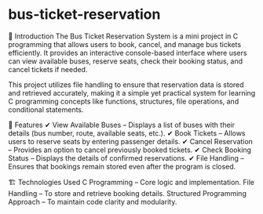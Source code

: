 # bus-ticket-reservation
📌 Introduction
The Bus Ticket Reservation System is a mini project in C programming that allows users to book, cancel, and manage bus tickets efficiently. It provides an interactive console-based interface where users can view available buses, reserve seats, check their booking status, and cancel tickets if needed.

This project utilizes file handling to ensure that reservation data is stored and retrieved accurately, making it a simple yet practical system for learning C programming concepts like functions, structures, file operations, and conditional statements.

🎯 Features
✔ View Available Buses – Displays a list of buses with their details (bus number, route, available seats, etc.).
✔ Book Tickets – Allows users to reserve seats by entering passenger details.
✔ Cancel Reservation – Provides an option to cancel previously booked tickets.
✔ Check Booking Status – Displays the details of confirmed reservations.
✔ File Handling – Ensures that bookings remain stored even after the program is closed.

🏗️ Technologies Used
C Programming – Core logic and implementation.
File Handling – To store and retrieve booking details.
Structured Programming Approach – To maintain code clarity and modularity.
